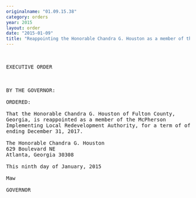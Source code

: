 ```yaml
---
originalname: "01.09.15.38"
category: orders
year: 2015
layout: order
date: "2015-01-09"
title: "Reappointing the Honorable Chandra G. Houston as a member of the McPherson Implementing Local Redevelopment Authority"
---
```

<pre>
 

EXECUTIVE ORDER

 

BY THE GOVERNOR:

ORDERED:

That the Honorable Chandra G. Houston of Fulton County,
Georgia, is reappointed as a member of the McPherson
Implementing Local Redevelopment Authority, for a term of ofﬁce
ending December 31, 2017.

The Honorable Chandra G. Houston
629 Boulevard NE
Atlanta, Georgia 30308

This ninth day of January, 2015

Maw

GOVERNOR

 

 

 

</pre>
